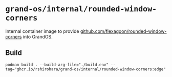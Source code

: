 # `grand-os/internal/rounded-window-corners`

Internal container image to provide
[github.com/flexagoon/rounded-window-corners](https://github.com/flexagoon/rounded-window-corners)
into GrandOS.

## Build

```shell
podman build . --build-arg-file="./build.env" --tag="ghcr.io/rshirohara/grand-os/internal/rounded-window-corners:edge"
```
